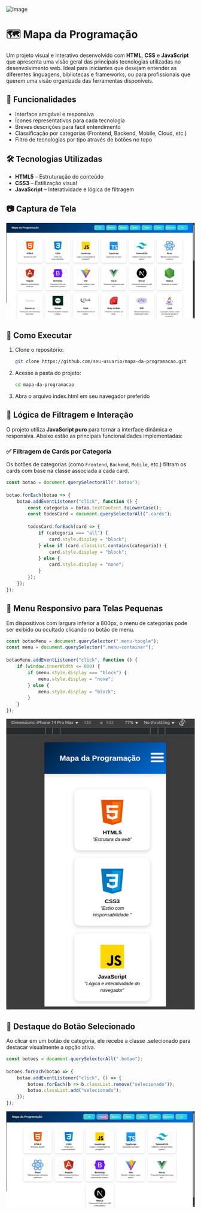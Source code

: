 ![Image](https://github.com/user-attachments/assets/2b7cce8b-899b-4a1c-85dc-c459dce67ae9)
# 🗺️ Mapa da Programação

Um projeto visual e interativo desenvolvido com **HTML**, **CSS** e **JavaScript** que apresenta uma visão geral das principais tecnologias utilizadas no desenvolvimento web. Ideal para iniciantes que desejam entender as diferentes linguagens, bibliotecas e frameworks, ou para profissionais que querem uma visão organizada das ferramentas disponíveis.

## 📌 Funcionalidades

- Interface amigável e responsiva
- Ícones representativos para cada tecnologia
- Breves descrições para fácil entendimento
- Classificação por categorias (Frontend, Backend, Mobile, Cloud, etc.)
- Filtro de tecnologias por tipo através de botões no topo

## 🛠️ Tecnologias Utilizadas

- **HTML5** – Estruturação do conteúdo
- **CSS3** – Estilização visual
- **JavaScript** – Interatividade e lógica de filtragem

## 📷 Captura de Tela

![Mapa da Programação](./img/print.png)

## 🚀 Como Executar

1. Clone o repositório:
   ```bash
   git clone https://github.com/seu-usuario/mapa-da-programacao.git
   ```
2. Acesse a pasta do projeto:
    ``` bash
    cd mapa-da-programacao
    ```
3. Abra o arquivo index.html em seu navegador preferido 


## 🎯 Lógica de Filtragem e Interação

O projeto utiliza **JavaScript puro** para tornar a interface dinâmica e responsiva. Abaixo estão as principais funcionalidades implementadas:

### ✅ Filtragem de Cards por Categoria

Os botões de categorias (como `Frontend`, `Backend`, `Mobile`, etc.) filtram os cards com base na classe associada a cada card.

```js
const botao = document.querySelectorAll(".botao");

botao.forEach(botao => {
    botao.addEventListener("click", function () {
        const categoria = botao.textContent.toLowerCase();
        const todosCard = document.querySelectorAll(".cards");

        todosCard.forEach(card => {
            if (categoria === "all") {
                card.style.display = "block";
            } else if (card.classList.contains(categoria)) {
                card.style.display = "block";
            } else {
                card.style.display = "none";
            }
        });
    });
});
```

## 📱 Menu Responsivo para Telas Pequenas

Em dispositivos com largura inferior a 800px, o menu de categorias pode ser exibido ou ocultado clicando no botão de menu.
``` js 
const botaoMenu = document.querySelector(".menu-toogle");
const menu = document.querySelector(".menu-container");

botaoMenu.addEventListener("click", function () {
    if (window.innerWidth <= 800) {
        if (menu.style.display === "block") {
            menu.style.display = "none";
        } else {
            menu.style.display = "block";
        }
    }
});
```

![alt text](image-1.png)


## 🎨 Destaque do Botão Selecionado
Ao clicar em um botão de categoria, ele recebe a classe .selecionado para destacar visualmente a opção ativa.
``` js
const botoes = document.querySelectorAll(".botao");

botoes.forEach(botao => {
    botao.addEventListener("click", () => {
        botoes.forEach(b => b.classList.remove("selecionado"));
        botao.classList.add("selecionado");
    });
});

```
![alt text](image.png)

